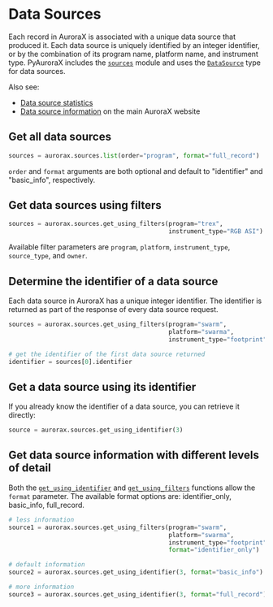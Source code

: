 # Data Sources
Each record in AuroraX is associated with a unique data source that produced it. Each data source is uniquely identified by an integer identifier, or by the combination of its program name, platform name, and instrument type. PyAuroraX includes the [`sources`](/python_libraries/pyaurorax/api_reference/aurorax/sources.html) module and uses the [`DataSource`](/python_libraries/pyaurorax/api_reference/aurorax/sources.html#aurorax.sources.DataSource) type for data sources.

Also see:

* [Data source statistics](/python_libraries/pyaurorax/advanced_usage/availability_and_stats/#data-source-statistics)
* [Data source information](https://aurorax.space/data/information) on the main AuroraX website

## Get all data sources
```python
sources = aurorax.sources.list(order="program", format="full_record")
```

`order` and `format` arguments are both optional and default to "identifier" and "basic_info", respectively.

## Get data sources using filters
```python
sources = aurorax.sources.get_using_filters(program="trex",
                                            instrument_type="RGB ASI")
```

Available filter parameters are `program`, `platform`, `instrument_type`, `source_type`, and `owner`.

## Determine the identifier of a data source
Each data source in AuroraX has a unique integer identifier. The identifier is returned as part of the response of every data source request.
```python hl_lines="6"
sources = aurorax.sources.get_using_filters(program="swarm",
                                            platform="swarma",
                                            instrument_type="footprint")

# get the identifier of the first data source returned
identifier = sources[0].identifier
```

## Get a data source using its identifier
If you already know the identifier of a data source, you can retrieve it directly:
```python
source = aurorax.sources.get_using_identifier(3)
```

## Get data source information with different levels of detail
Both the [`get_using_identifier`](/python_libraries/pyaurorax/api_reference/aurorax/sources.html#aurorax.sources.get_using_identifier) and [`get_using_filters`](/python_libraries/pyaurorax/api_reference/aurorax/sources.html#aurorax.sources.get_using_filters) functions allow the `format` parameter. The available format options are: identifier_only, basic_info, full_record.

```python
# less information
source1 = aurorax.sources.get_using_filters(program="swarm",
                                            platform="swarma", 
                                            instrument_type="footprint",
                                            format="identifier_only")

# default information
source2 = aurorax.sources.get_using_identifier(3, format="basic_info")

# more information
source3 = aurorax.sources.get_using_identifier(3, format="full_record")
```